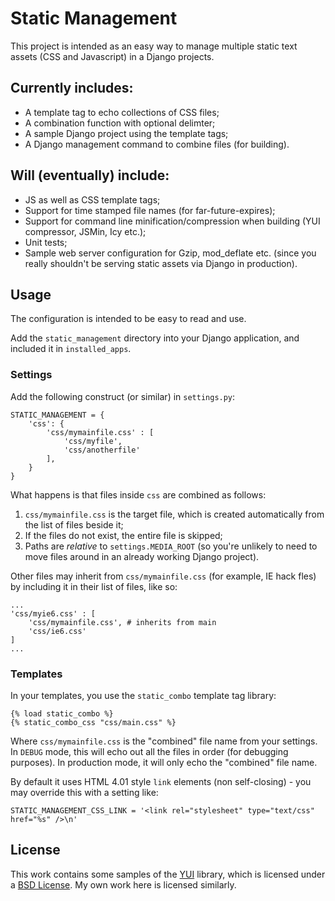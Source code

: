 Static Management
=================

This project is intended as an easy way to manage multiple static text assets (CSS and Javascript) in a Django projects.

Currently includes:
-------------------

* A template tag to echo collections of CSS files;
* A combination function with optional delimter;
* A sample Django project using the template tags;
* A Django management command to combine files (for building).

Will (eventually) include:
-------------

* JS as well as CSS template tags;
* Support for time stamped file names (for far-future-expires);
* Support for command line minification/compression when building (YUI compressor, JSMin, Icy etc.);
* Unit tests;
* Sample web server configuration for Gzip, mod\_deflate etc. (since you really shouldn't be serving static assets via Django in production).

Usage
-----

The configuration is intended to be easy to read and use.

Add the `static_management` directory into your Django application, and included it in `installed_apps`.

### Settings

Add the following construct (or similar) in `settings.py`:

    STATIC_MANAGEMENT = {
        'css': {
            'css/mymainfile.css' : [
                'css/myfile',
                'css/anotherfile'
            ],
        }
    }

What happens is that files inside `css` are combined as follows:

1. `css/mymainfile.css` is the target file, which is created automatically from the list of files beside it;
2. If the files do not exist, the entire file is skipped;
3. Paths are *relative* to `settings.MEDIA_ROOT` (so you're unlikely to need to move files around in an already working Django project).

Other files may inherit from `css/mymainfile.css` (for example, IE hack fles) by including it in their list of files, like so:

    ...
    'css/myie6.css' : [
        'css/mymainfile.css', # inherits from main
        'css/ie6.css'
    ]
    ...

### Templates

In your templates, you use the `static_combo` template tag library:

    {% load static_combo %}
    {% static_combo_css "css/main.css" %}

Where `css/mymainfile.css` is the "combined" file name from your settings. In `DEBUG` mode, this will echo out all the files in order (for debugging purposes). In production mode, it will only echo the "combined" file name.

By default it uses HTML 4.01 style `link` elements (non self-closing) - you may override this with a setting like:

    STATIC_MANAGEMENT_CSS_LINK = '<link rel="stylesheet" type="text/css" href="%s" />\n'

License
-------

This work contains some samples of the [YUI](http://developer.yahoo.com/yui/) library, which is licensed under a [BSD License](http://developer.yahoo.com/yui/license.html). My own work here is licensed similarly.